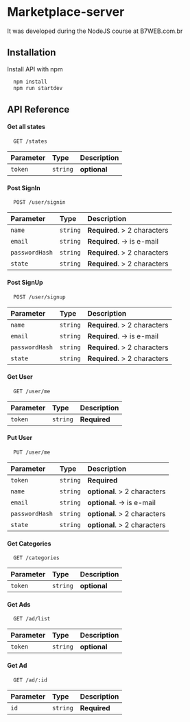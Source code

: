 # Marketplace-server

It was developed during the NodeJS course at B7WEB.com.br



## Installation

Install API with npm

```bash
  npm install
  npm run startdev
```
    
## API Reference

#### Get all states

```http
  GET /states
```

| Parameter | Type     | Description                |
| :-------- | :------- | :------------------------- |
| `token` | `string` | **optional**|

#### Post SignIn

```http
  POST /user/signin
```

| Parameter | Type     | Description                       |
| :-------- | :------- | :-------------------------------- |
| `name`         | `string` | **Required**. > 2 characters|
| `email`        | `string` | **Required**. -> is e-mail|
| `passwordHash` | `string` | **Required**. > 2 characters|
| `state`        | `string` | **Required**. > 2 characters|

#### Post SignUp

```http
  POST /user/signup
```

| Parameter | Type     | Description                       |
| :-------- | :------- | :-------------------------------- |
| `name`         | `string` | **Required**. > 2 characters|
| `email`        | `string` | **Required**. -> is e-mail|
| `passwordHash` | `string` | **Required**. > 2 characters|
| `state`        | `string` | **Required**. > 2 characters|


#### Get User
```http
  GET /user/me
```

| Parameter | Type     | Description                |
| :-------- | :------- | :------------------------- |
| `token` | `string` | **Required**|  

#### Put User
```http
  PUT /user/me
```

| Parameter | Type     | Description                |
| :-------- | :------- | :------------------------- |
| `token`        | `string` | **Required**|  
| `name`         | `string` | **optional**. > 2 characters|
| `email`        | `string` | **optional**. -> is e-mail|
| `passwordHash` | `string` | **optional**. > 2 characters|
| `state`        | `string` | **optional**. > 2 characters|

#### Get Categories
```http
  GET /categories
```

| Parameter | Type     | Description                |
| :-------- | :------- | :------------------------- |
| `token` | `string` | **optional**|  

#### Get Ads
```http
  GET /ad/list
```

| Parameter | Type     | Description                |
| :-------- | :------- | :------------------------- |
| `token` | `string` | **optional**|

#### Get Ad
```http
  GET /ad/:id
```

| Parameter | Type     | Description                |
| :-------- | :------- | :------------------------- |
| `id` | `string` | **Required**| 

